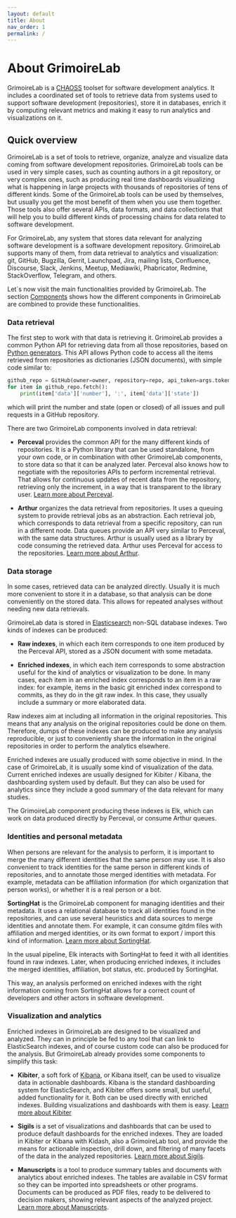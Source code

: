 ```yaml
---
layout: default
title: About
nav_order: 1
permalink: /
---
```


# About GrimoireLab

GrimoireLab is a [CHAOSS](https://chaoss.community) toolset for software
development analytics. It includes a coordinated set of tools to retrieve data
from systems used to support software development (repositories), store it in
databases, enrich it by computing relevant metrics and making it easy to run
analytics and visualizations on it.

## Quick overview

GrimoireLab is a set of tools to retrieve, organize, analyze and visualize data
coming from software development repositories. GrimoireLab tools can be used in
very simple cases, such as counting authors in a git repository, or very complex
ones, such as producing real time dashboards visualizing what is happening in
large projects with thousands of repositories of tens of different kinds. Some
of the GrimoireLab tools can be used by themselves, but usually you get the most
benefit of them when you use them together. Those tools also offer several APIs,
data formats, and data collections that will help you to build different kinds
of processing chains for data related to software development.

For GrimoireLab, any system that stores data relevant for analyzing software
development is a software development repository. GrimoireLab supports many of
them, from data retrieval to analytics and visualization: git, GitHub, Bugzilla,
Gerrit, Launchpad, Jira, mailing lists, Confluence, Discourse, Slack, Jenkins,
Meetup, Mediawiki, Phabricator, Redmine, StackOverflow, Telegram, and others.

Let´s now visit the main functionalities provided by GrimoireLab. The section
[Components](basics/components.md) shows how the different components in
GrimoireLab are combined to provide these functionalities.

### Data retrieval

The first step to work with that data is retrieving it. GrimoireLab provides a
common Python API for retrieving data from all those repositories, based on
[Python generators](https://wiki.python.org/moin/Generators). This API allows
Python code to access all the items retrieved from repositories as dictionaries
(JSON documents), with simple code similar to:

```python
github_repo = GitHub(owner=owner, repository=repo, api_token=args.token)
for item in github_repo.fetch():
    print(item['data']['number'], ':', item['data']['state'])
```

which will print the number and state (open or closed) of all issues and pull
requests in a GitHub repository.

There are two GrimoireLab components involved in data retrieval:

* **Perceval** provides the common API for the many different kinds of
  repositories. It is a Python library that can be used standalone, from your
  own code, or in combination with other GrimoireLab components, to store data
  so that it can be analyzed later. Perceval also knows how to negotiate with
  the repositories APIs to perform incremental retrieval. That allows for
  continuous updates of recent data from the repository, retrieving only the
  increment, in a way that is transparent to the library user. [Learn more about
  Perceval](/perceval/intro.md).

* **Arthur** organizes the data retrieval from repositories. It uses a queuing
  system to provide retrieval jobs as an abstraction. Each retrieval job, which
  corresponds to data retrieval from a specific repository, can run in a
  different node. Data queues provide an API very similar to Perceval, with the
  same data structures. Arthur is usually used as a library by code consuming
  the retrieved data. Arthur uses Perceval for access to the repositories.
  [Learn more about
  Arthur](/basics/scenarios.md#arthur-orchestrating-data-retrieval).

### Data storage

In some cases, retrieved data can be analyzed directly. Usually it is much more
convenient to store it in a database, so that analysis can be done conveniently
on the stored data. This allows for repeated analyses without needing new data
retrievals.

GrimoireLab data is stored in
[Elasticsearch](https://github.com/elastic/elasticsearch) non-SQL database
indexes. Two kinds of indexes can be produced:

* **Raw indexes**, in which each item corresponds to one item produced by the
  Perceval API, stored as a JSON document with some metadata.

* **Enriched indexes**, in which each item corresponds to some abstraction
  useful for the kind of analytics or visualization to be done. In many cases,
  each item in an enriched index corresponds to an item in a raw index: for
  example, items in the basic git enriched index correspond to commits, as they
  do in the git raw index. In this case, they usually include a summary or more
  elaborated data.

Raw indexes aim at including all information in the original repositories. This
means that any analysis on the original repositories could be done on them.
Therefore, dumps of these indexes can be produced to make any analysis
reproducible, or just to conveniently share the information in the original
repositories in order to perform the analytics elsewhere.

Enriched indexes are usually produced with some objective in mind. In the case
of GrimoireLab, it is usually some kind of visualization of the data. Current
enriched indexes are usually designed for Kibiter / Kibana, the dashboarding
system used by default. But they can also be used for analytics since they
include a good summary of the data relevant for many studies.

The GrimoireLab component producing these indexes is Elk, which can work on data
produced directly by Perceval, or consume Arthur queues.

### Identities and personal metadata

When persons are relevant for the analysis to perform, it is important to merge
the many different identities that the same person may use. It is also
convenient to track identities for the same person in different kinds of
repositories, and to annotate those merged identities with metadata. For
example, metadata can be affiliation information (for which organization that
person works), or whether it is a real person or a bot.

**SortingHat** is the GrimoireLab component for managing identities and their
metadata. It uses a relational database to track all identities found in the
repositories, and can use several heuristics and data sources to merge
identities and annotate them. For example, it can consume gitdm files with
affiliation and merged identities, or its own format to export / import this
kind of information. [Learn more about SortingHat](/sortinghat/data.md).

In the usual pipeline, Elk interacts with SortingHat to feed it with all
identities found in raw indexes. Later, when producing enriched indexes, it
includes the merged identities, affiliation, bot status, etc. produced by
SortingHat.

This way, an analysis performed on enriched indexes with the right information
coming from SortingHat allows for a correct count of developers and other actors
in software development.

### Visualization and analytics

Enriched indexes in GrimoireLab are designed to be visualized and analyzed. They
can in principle be fed to any tool that can link to ElasticSearch indexes, and
of course custom code can also be produced for the analysis. But GrimoireLab
already provides some components to simplify this task:

* **Kibiter**, a soft fork of [Kibana](https://www.elastic.co/products/kibana),
  or Kibana itself, can be used to visualize data in actionable dashboards.
  Kibana is the standard dashboarding system for ElasticSearch, and Kibiter
  offers some small, but useful, added functionality for it. Both can be used
  directly with enriched indexes. Building visualizations and dashboards with
  them is easy. [Learn more about Kibiter](/basics/scenarios.md)

* **Sigils** is a set of visualizations and dashboards that can be used to
  produce default dashboards for the enriched indexes. They are loaded in
  Kibiter or Kibana with Kidash, also a GrimoireLab tool, and provide the means
  for actionable inspection, drill down, and filtering of many facets of the
  data in the analyzed repositories. [Learn more about
  Sigils](https://github.com/chaoss/grimoirelab-sigils).

* **Manuscripts** is a tool to produce summary tables and documents with
  analytics about enriched indexes. The tables are available in CSV format so
  they can be imported into spreadsheets or other programs. Documents can be
  produced as PDF files, ready to be delivered to decision makers, showing
  relevant aspects of the analyzed project. [Learn more about
  Manuscripts](/manuscripts/first.md).
